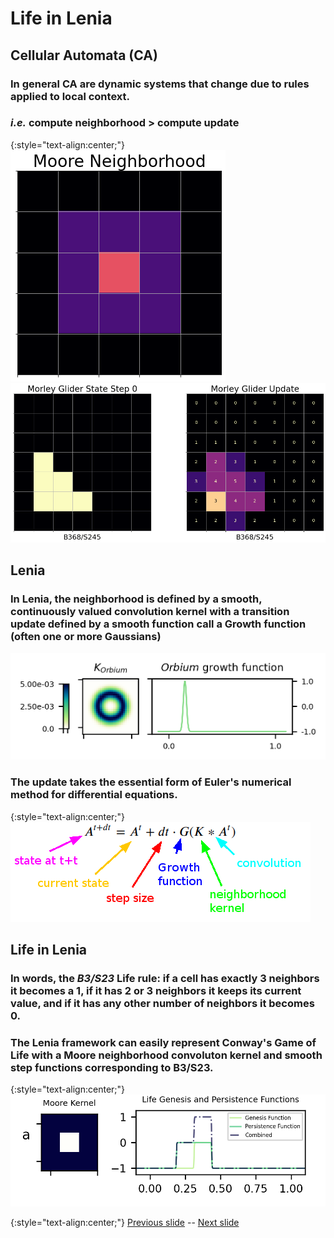 # Life in Lenia

## Cellular Automata (CA)

### In general CA are dynamic systems that change due to rules applied to local context.

### _i.e._ compute neighborhood > compute update

{:style="text-align:center;"}
![Moore Neighborhood](https://raw.githubusercontent.com/riveSunder/yuca/master/assets/glaberish/moore_neighborhood.png)
![Morley glider](https://raw.githubusercontent.com/riveSunder/yuca/master/assets/glaberish/morley_glider_0.png)

## Lenia

### In Lenia, the neighborhood is defined by a smooth, continuously valued convolution kernel with a transition update defined by a smooth function call a Growth function (often one or more Gaussians)

![Lenia standard Orbium rule](https://raw.githubusercontent.com/riveSunder/yuca/master/assets/glaberish/lenia_orbium.png)

### The update takes the essential form of Euler's numerical method for differential equations. 

{:style="text-align:center;"}
![Lenia equation](https://raw.githubusercontent.com/riveSunder/yuca/master/assets/equations/lenia_annotated.png)

## Life in Lenia

### In words, the *B3/S23* Life rule: if a cell has exactly 3 neighbors it becomes a 1, if it has 2 or 3 neighbors it keeps its current value, and if it has any other number of neighbors it becomes 0. 

### The Lenia framework can easily represent Conway's Game of Life with a Moore neighborhood convoluton kernel and smooth step functions corresponding to B3/S23.

{:style="text-align:center;"}
![Lenia standard Orbium rule](https://raw.githubusercontent.com/riveSunder/yuca/master/assets/glaberish/life_in_lenia.png)


{:style="text-align:center;"}
[Previous slide](https://rivesunder.github.io/yuca/g_slide_003) -- [Next slide](https://rivesunder.github.io/yuca/g_slide_005)

